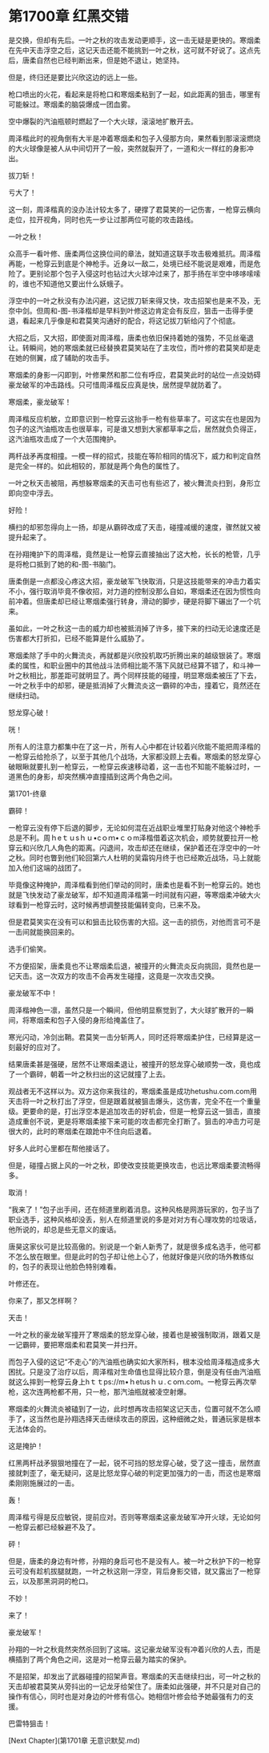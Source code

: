 # 第1700章 红黑交错

是交换，但却有先后。一叶之秋的攻击发动更顺手，这一击无疑是更快的。寒烟柔在先中天击浮空之后，这记天击还能不能挑到一叶之秋，这可就不好说了。这点先后，唐柔自然也已经判断出来，但是她不退让，她坚持。

但是，终归还是要比兴欣这边的远上一些。

枪口喷出的火花，看起来是将枪口和寒烟柔粘到了一起，如此距离的狙击，哪里有可能躲过。寒烟柔的脑袋爆成一团血雾。

空中爆裂的汽油瓶顿时燃起了一个大火球，滚滚地扩散开去。

周泽楷此时的视角倒有大半是冲着寒烟柔和包子入侵那方向，果然看到那滚滚燃烧的大火球像是被人从中间切开了一般，突然就裂开了，一道和火一样红的身影冲出。

拔刀斩！

亏大了！

这一刻，周泽楷真的没办法计较太多了，硬撑了君莫笑的一记伤害，一枪穿云横向走位，拉开视角，同时也先一步让过那两位可能的攻击路线。

一叶之秋！

众高手一看叶修、唐柔两位这换位间的章法，就知道这联手攻击极难抵抗。周泽楷再能，一枪穿云到底是个神枪手。近身以一敌二，处境已经不能说是艰难，而是危险了。更别论那个包子入侵这时也钻过大火球冲过来了，那手扬在半空中哆哆嗦嗦的，谁也不知道他又要出什么妖蛾子。

浮空中的一叶之秋没有办法闪避，这记拔刀斩来得又快，攻击招架也是来不及，无奈中剑。但周和-图-书泽楷却是早料到叶修这边肯定会有反应，狙击一击得手便退，看起来几乎像是和君莫笑沟通好的配合，将这记拔刀斩给闪了个彻底。

大招之后，又大招，即使面对周泽楷，唐柔也依旧保持着她的强势，不见丝毫退让。转瞬间，她的寒烟柔就已经替换君莫笑站在了主攻位，而叶修的君莫笑却是走在她的侧翼，成了辅助的攻击手。

寒烟柔的身影一闪即到，叶修果然和那二位有呼应，君莫笑此时的站位一点没妨碍豪龙破军的冲击路线。只可惜周泽楷反应真是快，居然提早就防着了。

寒烟柔，豪龙破军！

周泽楷反应机敏，立即意识到一枪穿云这抬手一枪有些草率了。可这实在也是因为包子的这汽油瓶攻击也很草率，可是谁又想到大家都草率之后，居然就负负得正，这汽油瓶攻击成了一个大范围掩护。

两杆战矛再度相撞。一模一样的招式，技能在等阶相同的情况下，威力和判定自然是完全一样的。如此相较的，那就是两个角色的属性了。

一叶之秋天击被阻，再想躲寒烟柔的天击可也有些迟了，被火舞流炎扫到，身形立即向空中浮去。

好险！

横扫的却邪忽得向上一扬，却是从霸碎改成了天击，碰撞减缓的速度，骤然就又被提升起来了。

在孙翔掩护下的周泽楷，竟然是让一枪穿云直接抽出了这大枪，长长的枪管，几乎是将枪口抵到了她的和-图-书脑门。

唐柔倒是一点都没心疼这大招，豪龙破军飞快取消，只是这技能带来的冲击力着实不小，强行取消毕竟不像收招，对力道的控制没那么自如，寒烟柔还在因为惯性向前冲着。但唐柔却已经让寒烟柔强行转身，滑动的脚步，硬是将脚下碾出了一个坑来。

虽如此，一叶之秋这一击的威力却也被抵消掉了许多，接下来的扫动无论速度还是伤害都大打折扣，已经不能算是什么威胁了。

寒烟柔除了手中的火舞流炎，再就都是兴欣投机取巧折腾出来的越级银装了。寒烟柔的属性，和职业圈中的其他战斗法师相比能不落下风就已经算不错了，和斗神一叶之秋相比，那差距可就明显了。两个同样技能的碰撞，明显寒烟柔被压了下去，一叶之秋手中的却邪，硬是抵消掉了火舞流炎这一霸碎的冲击，撞着它，竟然还在继续扫动。

怒龙穿心破！

咣！

所有人的注意力都集中在了这一片，所有人心中都在计较着兴欣能不能把周泽楷的一枪穿云给抢杀了，以至于其他几个战场，大家都没顾上去看。寒烟柔的怒龙穿心破眼瞅就要扎到一枪穿云，一枪穿云疾速移动着，这一击也不知能不能躲过时，一道黑色的身影，却突然横冲直撞插到这两个角色之间。

第1701-终章

霸碎！

一枪穿云没有停下后退的脚步，无论如何混在近战职业堆里打贴身对他这个神枪手总是不利。周ｈeｔｕsｈｕ•cｏｍ•ｃｏm泽楷借着这次机会，顺势就要拉开一枪穿云和兴欣几人角色的距离。闪退间，攻击却还在继续，保护着还在浮空中的一叶之秋。同时也瞥到他们轮回第六人杜明的吴霜钩月终于也已经欺近战场，马上就能加入他们这端的战团了。

毕竟像这种掩护，周泽楷看到他们举动的同时，唐柔也是看不到一枪穿云的。她也就是飞快发动了豪龙破军，却不知道周泽楷第一时间就有闪避，等寒烟柔冲破大火球看到一枪穿云时，这时候再想调整技能偏转变向，已来不及。

但是君莫笑实在没有可以和狙击比较伤害的大招。这一击的损伤，对他而言可不是一击间就能换回来的。

选手们偷笑。

不方便招架，唐柔竟也不让寒烟柔后退，被撞开的火舞流炎反向挑回，竟然也是一记天击。这一次双方的攻击不会再发生碰撞，这竟是一次攻击交换。

豪龙破军不中！

周泽楷神色一凛，虽然只是一个瞬间，但他明显察觉到了，大火球扩散开的一瞬间，将寒烟柔和包子入侵的身形给掩盖住了。

寒光闪动，冷剑出鞘。君莫笑一击分斩两人，同时还将寒烟柔护住，已经算是这一刻最好的应对了。

结果唐柔甚是强硬，居然不让寒烟柔退让，被撞开的怒龙穿心破顺势一改，竟也成了一个霸碎，朝着一叶之秋扫出的这记就撞了上去。

观战者无不这样以为。双方这你来我往的，寒烟柔虽是成功hetushu.com.com用天击将一叶之秋打出了浮空，但是跟着就被狙击爆头，这伤害，完全不在一个重量级。更要命的是，打出浮空本是追加攻击的好机会，但是一枪穿云这一狙击，直接造成重创不说，更是将寒烟柔接下来可能的攻击都完全打断了。狙击的冲击力可是很大的，此时的寒烟柔在踉跄中不住向后退着。

好多人此时心里都在帮他接话了。

但是，碰撞占据上风的一叶之秋，即使改变技能更换攻击，也远比寒烟柔要流畅得多。

取消！

“我来了！”包子出手间，还在频道里刷着消息。这种风格是网游玩家的，包子当了职业选手，这种风格却没丢，别人在频道里说的多是对对方有心理攻势的垃圾话，他所说的，却总是些无意义的废话。

唐昊这家伙可是比较高傲的。别说是一个新人新秀了，就是很多成名选手，他可都不怎么放在眼里。但是此时的包子却让他上心了，他就好像是兴欣的场外教练似的，包子的表现让他脸色特别难看。

叶修还在。

你来了，那又怎样啊？

天击！

一叶之秋的豪龙破军撞开了寒烟柔的怒龙穿心破，接着也是被强制取消，跟着又是一记霸碎，要把寒烟柔和君莫笑一并扫开。

而包子入侵的这记“不走心”的汽油瓶也确实如大家所料，根本没给周泽楷造成多大困扰。只是没了治疗以后，周泽楷对生命值也显得比较介意，倒是没有任由汽油瓶就这么摔到一枪穿云身上hｔｔps://m•ｈetusｈｕ.ｃoｍ.com。一枪穿云再次举枪，这次连两枪都不用，只一枪，那汽油瓶就被凌空射爆。

寒烟柔的火舞流炎被磕到了一边，此时想再攻击招架这记天击，位置可就不怎么顺手了，这当然也是孙翔选择天击继续攻击的原因，这种细微之处，普通玩家是根本无法体会的。

这是掩护！

红黑两杆战矛狠狠地撞在了一起，锐不可挡的怒龙穿心破，受了这一撞击，居然直接就刺歪了，毫无疑问，这是比怒龙穿心破的判定更加强力的一击，而这也是寒烟柔刚刚施展过的一击。

轰！

周泽楷亏得是反应敏锐，提前应对。否则等寒烟柔这豪龙破军冲开火球，无论如何一枪穿云都已经躲避不及了。

砰！

但是，唐柔的身边有叶修，孙翔的身后可也不是没有人。被一叶之秋护下的一枪穿云可没有趁机拔腿就跑，一叶之秋这刚一浮空，背后身影交错，就又露出了一枪穿云，以及那黑洞洞的枪口。

不妙！

来了！

豪龙破军！

孙翔的一叶之秋竟然突然杀回到了这端。这记豪龙破军没有冲着兴欣的人去，而是横插到了两个角色之间，这是对一枪穿云最为踏实的保护。

不是招架，却发出了武器碰撞的招架声音。寒烟柔的天击继续扫出，可一叶之秋的天击却被君莫笑从旁抖出的一记龙牙给架住了。唐柔如此强硬，并不只是对自己的操作有信心，同时也是对身边的叶修有信心。她相信叶修会给予她最强有力的支援。

巴雷特狙击！



[Next Chapter](第1701章 无意识默契.md)